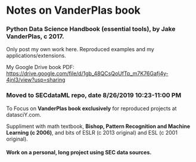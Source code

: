 # Notes on VanderPlas book
### Python Data Science Handbook (essential tools), by Jake VanderPlas, c 2017.   

Only post my own work here.  Reproduced examples and my applications/extensions.  

My Google Drive book PDF:  
    https://drive.google.com/file/d/1gb_48QCsQoUfTp_m7K76Gafj4y-4jnl3/view?usp=sharing  

### Moved to SECdataML repo, date 8/26/2019 10:23-11:00 PM  

To Focus on **VanderPlas book exclusively** for reproduced projects at datasciY.com.

Suppliment with math textbook, **Bishop, Pattern Recognition and Machine Learning (c 2006)**, 
and bits of ESLR (c 2013 original) and ESL (c 2001 original).

#### Work on a personal, long project using SEC data sources.   
